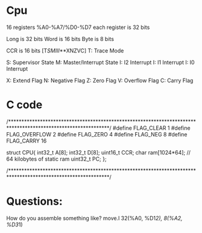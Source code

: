 # Cpu
16 registers %A0-%A7/%D0-%D7
each register is 32 bits

Long is 32 bits
Word is 16 bits
Byte is 8 bits

CCR is 16 bits [T*SMIII***XNZVC]
T: Trace Mode

S: Supervisor State
M: Master/Interrupt State
I: I2 Interrupt
I: I1 Interrupt
I: I0 Interrupt



X: Extend Flag
N: Negative Flag
Z: Zero Flag
V: Overflow Flag
C: Carry Flag


# C code
/**************************************************************************************************************/
#define FLAG_CLEAR    1
#define FLAG_OVERFLOW 2
#define FLAG_ZERO     4
#define FLAG_NEG      8
#define FLAG_CARRY    16


struct CPU{
    int32_t A[8];
    int32_t D[8];
    uint16_t CCR;
    char ram[1024*64]; // 64 kilobytes of static ram
    uint32_t PC;
};

/**************************************************************************************************************/

# Questions:

How do you assemble something like?
    move.l 32(%A0, %D1*2), 8(%A2, %D3*1)





